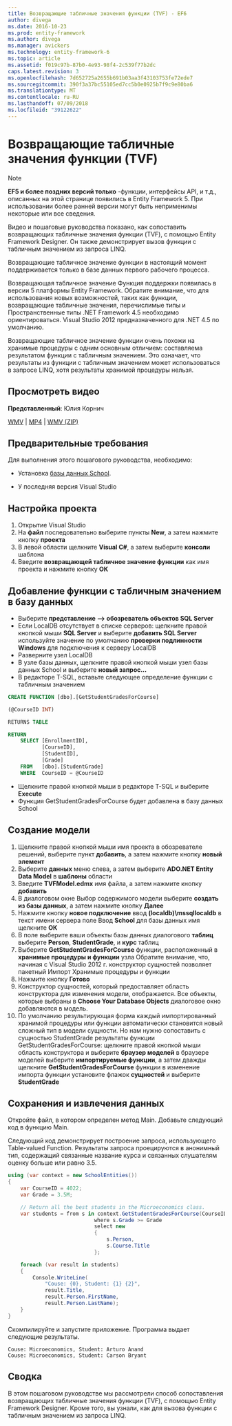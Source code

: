 ```yaml
---
title: Возвращающие табличные значения функции (TVF) - EF6
author: divega
ms.date: 2016-10-23
ms.prod: entity-framework
ms.author: divega
ms.manager: avickers
ms.technology: entity-framework-6
ms.topic: article
ms.assetid: f019c97b-87b0-4e93-98f4-2c539f77b2dc
caps.latest.revision: 3
ms.openlocfilehash: 7d652725a2655b691b03aa3f43103753fe72ede7
ms.sourcegitcommit: 390f3a37bc55105ed7cc5b0e0925b7f9c9e80ba6
ms.translationtype: MT
ms.contentlocale: ru-RU
ms.lasthandoff: 07/09/2018
ms.locfileid: "39122622"
---
```

# <a name="table-valued-functions-tvfs"></a>Возвращающие табличные значения функции (TVF)
> [!NOTE]
> **EF5 и более поздних версий только** -функции, интерфейсы API, и т.д., описанных на этой странице появились в Entity Framework 5. При использовании более ранней версии могут быть неприменимы некоторые или все сведения.

Видео и пошаговые руководства показано, как сопоставить возвращающих табличные значения функции (TVF), с помощью Entity Framework Designer. Он также демонстрирует вызов функции с табличным значением из запроса LINQ.

Возвращающие табличное значение функции в настоящий момент поддерживается только в базе данных первого рабочего процесса.

Возвращающая табличное значение Функция поддержки появилась в версии 5 платформы Entity Framework. Обратите внимание, что для использования новых возможностей, таких как функции, возвращающие табличные значения, перечислимые типы и Пространственные типы .NET Framework 4.5 необходимо ориентироваться. Visual Studio 2012 предназначенного для .NET 4.5 по умолчанию.

Возвращающие табличное значение функции очень похожи на хранимые процедуры с одним основным отличием: составляема результатом функции с табличным значением. Это означает, что результаты из функции с табличным значением может использоваться в запросе LINQ, хотя результаты хранимой процедуры нельзя.

## <a name="watch-the-video"></a>Просмотреть видео

**Представленный**: Юлия Корнич

[WMV](http://download.microsoft.com/download/6/0/A/60A6E474-5EF3-4E1E-B9EA-F51D2DDB446A/HDI-ITPro-MSDN-winvideo-tvf.wmv) | [MP4](http://download.microsoft.com/download/6/0/A/60A6E474-5EF3-4E1E-B9EA-F51D2DDB446A/HDI-ITPro-MSDN-mp4video-tvf.m4v) | [WMV (ZIP)](http://download.microsoft.com/download/6/0/A/60A6E474-5EF3-4E1E-B9EA-F51D2DDB446A/HDI-ITPro-MSDN-winvideo-tvf.zip)

## <a name="pre-requisites"></a>Предварительные требования

Для выполнения этого пошагового руководства, необходимо:

- Установка [базы данных School](~/ef6/resources/school-database.md).

- У последняя версия Visual Studio

## <a name="set-up-the-project"></a>Настройка проекта

1.  Открытие Visual Studio
2.  На **файл** последовательно выберите пункты **New**, а затем нажмите кнопку **проекта**
3.  В левой области щелкните **Visual C\#**, а затем выберите **консоли** шаблона
4.  Введите **возвращающей табличное значение функции** как имя проекта и нажмите кнопку **ОК**

## <a name="add-a-tvf-to-the-database"></a>Добавление функции с табличным значением в базу данных

-   Выберите **представление —&gt; обозреватель объектов SQL Server**
-   Если LocalDB отсутствует в списке серверов: щелкните правой кнопкой мыши **SQL Server** и выберите **добавить SQL Server** используйте значение по умолчанию **проверки подлинности Windows** для подключения к серверу LocalDB
-   Разверните узел LocalDB
-   В узле базы данных, щелкните правой кнопкой мыши узел базы данных School и выберите **новый запрос...**
-   В редакторе T-SQL, вставьте следующее определение функции с табличным значением

``` SQL
CREATE FUNCTION [dbo].[GetStudentGradesForCourse]

(@CourseID INT)

RETURNS TABLE

RETURN
    SELECT [EnrollmentID],
           [CourseID],
           [StudentID],
           [Grade]
    FROM   [dbo].[StudentGrade]
    WHERE  CourseID = @CourseID
```

-   Щелкните правой кнопкой мыши в редакторе T-SQL и выберите **Execute**
-   Функция GetStudentGradesForCourse будет добавлена в базу данных School

 

## <a name="create-a-model"></a>Создание модели

1.  Щелкните правой кнопкой мыши имя проекта в обозревателе решений, выберите пункт **добавить**, а затем нажмите кнопку **новый элемент**
2.  Выберите **данных** меню слева, а затем выберите **ADO.NET Entity Data Model** в **шаблоны** области
3.  Введите **TVFModel.edmx** имя файла, а затем нажмите кнопку **добавить**
4.  В диалоговом окне Выбор содержимого модели выберите **создать из базы данных**, а затем нажмите кнопку **Далее**
5.  Нажмите кнопку **новое подключение** ввод **(localdb)\\mssqllocaldb** в текст имени сервера поле Ввод **School** для базы данных имя щелкните **ОК**
6.  В поле выберите ваши объекты базы данных диалогового **таблиц** выберите **Person**, **StudentGrade**, и **курс** таблиц
7.  Выберите **GetStudentGradesForCourse** функции, расположенный в **хранимые процедуры и функции** узла Обратите внимание, что, начиная с Visual Studio 2012 г. конструктор сущностей позволяет пакетный Импорт Хранимые процедуры и функции
8.  Нажмите кнопку **Готово**
9.  Конструктор сущностей, который предоставляет область конструктора для изменения модели, отображается. Все объекты, которые выбраны в **Choose Your Database Objects** диалоговое окно добавляются в модель.
10. По умолчанию результирующая форма каждый импортированный хранимой процедуры или функции автоматически становится новый сложный тип в модели сущности. Но нам нужно сопоставить с сущностью StudentGrade результаты функции GetStudentGradesForCourse: щелкните правой кнопкой мыши область конструктора и выберите **браузер моделей** в браузере моделей выберите **импортируемые функции**, а затем дважды щелкните **GetStudentGradesForCourse** функции в изменение импорта функции установите флажок **сущностей** и выберите **StudentGrade**

## <a name="persist-and-retrieve-data"></a>Сохранения и извлечения данных

Откройте файл, в котором определен метод Main. Добавьте следующий код в функцию Main.

Следующий код демонстрирует построение запроса, использующего Table-valued Function. Результаты запроса проецируются в анонимный тип, содержащий связанные название курса и связанных слушателям оценку больше или равно 3.5.

``` csharp
using (var context = new SchoolEntities())
{
    var CourseID = 4022;
    var Grade = 3.5M;

    // Return all the best students in the Microeconomics class.
    var students = from s in context.GetStudentGradesForCourse(CourseID)
                            where s.Grade >= Grade
                            select new
                            {
                                s.Person,
                                s.Course.Title
                            };

    foreach (var result in students)
    {
        Console.WriteLine(
            "Couse: {0}, Student: {1} {2}",
            result.Title,  
            result.Person.FirstName,  
            result.Person.LastName);
    }
}
```

Скомпилируйте и запустите приложение. Программа выдает следующие результаты.

```
Couse: Microeconomics, Student: Arturo Anand
Couse: Microeconomics, Student: Carson Bryant
```

## <a name="summary"></a>Сводка

В этом пошаговом руководстве мы рассмотрели способ сопоставления возвращающих табличные значения функции (TVF), с помощью Entity Framework Designer. Кроме того, вы узнали, как для вызова функции с табличным значением из запроса LINQ.
